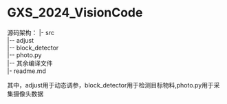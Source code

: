 # GXS_2024_VisionCode
源码架构：
|- src  
|-- adjust  
|-- block_detector  
|-- photo.py  
|-- 其余编译文件  
|- readme.md  


其中，adjust用于动态调参，block_detector用于检测目标物料,photo.py用于采集摄像头数据
